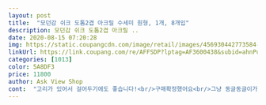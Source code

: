 ```yaml
---
layout: post 
title:  "모던감 쉬크 도톰2겹 아크릴 수세미 원형, 1개, 8개입" 
description: 모던감 쉬크 도톰2겹 아크릴 ..
date: 2020-08-15 07:20:28 
img: https://static.coupangcdn.com/image/retail/images/456930442773584-cb097348-9eab-4094-8b39-607c5a82cee5.jpg 
linkUrl: https://link.coupang.com/re/AFFSDP?lptag=AF3600438&subid=ahnPublicAsk&pageKey=1262514344&itemId=2263782655&vendorItemId=70261033782&traceid=V0-113-06aa3c5de8f921e6 
categories: [1013] 
color: 5A8DF3 
price: 11800 
author: Ask View Shop 
cont:  "고리가 있어서 걸어두기에도 좋습니다!<br/>구매확정했어요<br/>그냥 동글동글이가 최고 인거같아여<br/>다음에 또 재구매하고싶어요<br/>담에 재구매할때도 같은 품질이였음 좋겠네용<br/>도톰해서  닦기도 좋고<br/>또 하나 맘에든건  이중으로 가운데가 비었는데<br/>모양 있는거 사용했었는데 넘 불편하더라구요<br/>밀려서 손에 힘 뽝주고 닦았는<br/>부드럽게요!<br/>색감도 좋고 며칠내내 써도 거품 풍성해요!<br/>색도 촌스럽지않아서 좋고 거품도 풍성하고 잘 닦여요!<br/>설겆이할때 안밀려요<br/>수량 1 품절임박일때 샀는데 인기있는 이유가 역시 있습니다!<br/>아이들도 어리고 날씨도 덥고  코로나도 그렇고 하다가<br/>어차피 그냥 세제해서 설거지만 잘되면된다생각하는 1인입니다 아크릴같은게 간간히 풀릴때 잇긴하지만 신경잘써서 정리만하면 한달정도쯤이야 쓰는데는 큰문제 없다고생각해용<br/>여기 수세미는 안밀려서 좋아요<br/>역시나 거품 잘나고 설겆이 잘 되구요<br/>요즘 또 장마 폭우땜에 쿠팡에서 찾았네요<br/>원랜 다이소 수세미만 이용하다가<br/>이건 진짜 넘 잘 산거같아요ㅠㅠ<br/>이삼일 거품잘 나고 기름기 몇번 닦으면 거품 안나는 수세미사서 기분 안좋았는데 이거 쓰니까 그런거 없어요!<br/>인쇼로 수세미는 두번째 구매예요<br/>저렴하게 잘사씁니당 다이가도 못해도 천원은줘야하는데 그것보다 저렴하게 잘삿지만 가성비와 퀄리티는 이제품이 낫다는결말뿅<br/>전 한달에 한번꼴로  수세미 바꿔주는데<br/>전에 산건 실리콘 주걱같은거나  닦을때<br/>처음  다른곳 수세미 구매했다가<br/>크기가 딱 적당해서 거품물도 안튀고<br/>크기가 재각각 쪼금은 다르지만 뭐 당연히 조금은 다를수바께 없지않을까 생각이드네여ㅋㅋ한달에한번 교환해서 사용하니까 8달은 주문또할필요없이 잘사용하지 싶어요<br/>하.<br/>.<br/>쿠팡에서 수세미 쇼핑만 매번 실패했는데<br/>후기도 좋고 색상이며 모양이며 맘에 들어서<br/>" 
---
```

